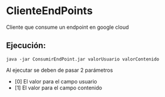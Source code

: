 # ClienteEndPoints
Cliente que consume un endpoint en google cloud

## Ejecución:
```[java]
java -jar ConsumirEndPoint.jar valorUsuario valorContenido 
```
Al ejecutar se deben de pasar 2 parámetros
* [0] El valor para el campo usuario
* [1] El valor para el campo contenido
